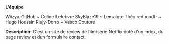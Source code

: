 <strong>L'équipe</strong>

Wiizya-GitHub ~ Coline Lefebvre
SkyBlaze19 ~ Lemaigre Théo
redhoodfr ~ Hugo Houssin
Riujy-Dono ~ Vasco Couture

<strong>Description:</strong>
C'est un site de review de film/série Netflix doté d'un index, du page review et dun formulaire contact.